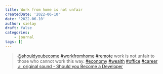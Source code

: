```yaml
---
title: Work from home is not unfair
createdDate: '2022-06-10'
date: '2022-06-10'
author: sielay
draft: false
categories:
    - journal
tags: []
---
```


<blockquote class="tiktok-embed" cite="https://www.tiktok.com/@shouldyoubecome/video/7107573239043476741" data-video-id="7107573239043476741" style="max-width: 605px;min-width: 325px;" > <section> <a target="_blank" title="@shouldyoubecome" href="https://www.tiktok.com/@shouldyoubecome">@shouldyoubecome</a> <a title="workfromhome" target="_blank" href="https://www.tiktok.com/tag/workfromhome">#workfromhome</a> <a title="remote" target="_blank" href="https://www.tiktok.com/tag/remote">#remote</a> work is not unfair to those who cannot work this way. <a title="economy" target="_blank" href="https://www.tiktok.com/tag/economy">#economy</a> <a title="wealth" target="_blank" href="https://www.tiktok.com/tag/wealth">#wealth</a> <a title="office" target="_blank" href="https://www.tiktok.com/tag/office">#office</a> <a title="career" target="_blank" href="https://www.tiktok.com/tag/career">#career</a> <a target="_blank" title="♬ original sound - Should you Become a Developer" href="https://www.tiktok.com/music/original-sound-7107573285197564678">♬ original sound - Should you Become a Developer</a> </section> </blockquote> <script async src="https://www.tiktok.com/embed.js"></script>